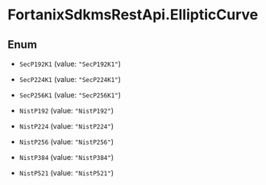 # FortanixSdkmsRestApi.EllipticCurve

## Enum


* `SecP192K1` (value: `"SecP192K1"`)

* `SecP224K1` (value: `"SecP224K1"`)

* `SecP256K1` (value: `"SecP256K1"`)

* `NistP192` (value: `"NistP192"`)

* `NistP224` (value: `"NistP224"`)

* `NistP256` (value: `"NistP256"`)

* `NistP384` (value: `"NistP384"`)

* `NistP521` (value: `"NistP521"`)


